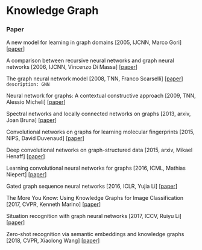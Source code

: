 # Knowledge Graph

### Paper

A new model for learning in graph domains \[2005, IJCNN, Marco Gori\] \[[paper](https://www.researchgate.net/profile/Franco_Scarselli/publication/4202380_A_new_model_for_earning_in_raph_domains/links/0c9605188cd580504f000000.pdf)\]

A comparison between recursive neural networks and graph neural networks \[2006, IJCNN, Vincenzo Di Massa\] \[[paper](https://www.researchgate.net/profile/Franco_Scarselli/publication/221533529_A_Comparison_between_Recursive_Neural_Networks_and_Graph_Neural_Networks/links/0c9605188cd4e8f75a000000.pdf)\]

The graph neural network model \[2008, TNN, Franco Scarselli\] \[[paper](https://repository.hkbu.edu.hk/cgi/viewcontent.cgi?article=1000&context=vprd_ja)\]<br/>
`description: GNN`

Neural network for graphs: A contextual constructive approach \[2009, TNN, Alessio Micheli\] \[[paper](https://ieeexplore.ieee.org/stamp/stamp.jsp?tp=&arnumber=4773279)\]

Spectral networks and locally connected networks on graphs \[2013, arxiv, Joan Bruna\] \[[paper](https://arxiv.org/pdf/1312.6203.pdf)\]

Convolutional networks on graphs for learning molecular fingerprints \[2015, NIPS, David Duvenaud\] \[[paper](https://papers.nips.cc/paper/5954-convolutional-networks-on-graphs-for-learning-molecular-fingerprints.pdf)\]

Deep convolutional networks on graph-structured data \[2015, arxiv, Mikael Henaff\] \[[paper](https://arxiv.org/pdf/1506.05163.pdf)\]

Learning convolutional neural networks for graphs \[2016, ICML, Mathias Niepert\] \[[paper](http://proceedings.mlr.press/v48/niepert16.pdf)\]

Gated graph sequence neural networks \[2016, ICLR, Yujia Li\] \[[paper](https://arxiv.org/pdf/1511.05493.pdf)\]

The More You Know: Using Knowledge Graphs for Image Classification \[2017, CVPR, Kenneth Marino\] \[[paper](http://openaccess.thecvf.com/content_cvpr_2017/papers/Marino_The_More_You_CVPR_2017_paper.pdf)\]

Situation recognition with graph neural networks \[2017, ICCV, Ruiyu Li\] \[[paper](http://openaccess.thecvf.com/content_ICCV_2017/papers/Li_Situation_Recognition_With_ICCV_2017_paper.pdf)\]

Zero-shot recognition via semantic embeddings and knowledge graphs \[2018, CVPR, Xiaolong Wang\] \[[paper](http://openaccess.thecvf.com/content_cvpr_2018/papers/Wang_Zero-Shot_Recognition_via_CVPR_2018_paper.pdf)\]




